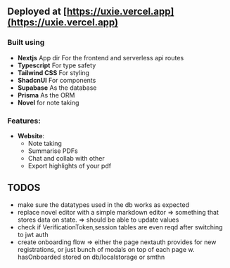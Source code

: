 ## Deployed at [https://uxie.vercel.app](https://uxie.vercel.app)

### Built using

- **Nextjs** App dir For the frontend and serverless api routes
- **Typescript** For type safety
- **Tailwind CSS** For styling
- **ShadcnUI** For components
- **Supabase** As the database
- **Prisma** As the ORM
- **Novel** for note taking

### Features:

- **Website**:
  - Note taking
  - Summarise PDFs
  - Chat and collab with other
  - Export highlights of your pdf

## TODOS

- make sure the datatypes used in the db works as expected
- replace novel editor with a simple markdown editor => something that stores data on state. => should be able to update values
- check if VerificationToken,session tables are even reqd after switching to jwt auth
- create onboarding flow => either the page nextauth provides for new registrations, or just bunch of modals on top of each page w. hasOnboarded stored on db/localstorage or smthn
